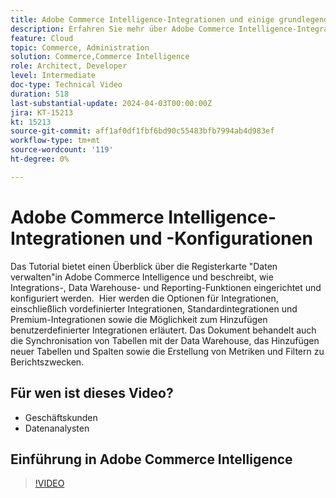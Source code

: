 ```yaml
---
title: Adobe Commerce Intelligence-Integrationen und einige grundlegende Konfigurationen
description: Erfahren Sie mehr über Adobe Commerce Intelligence-Integrationen und einige Konfigurationen, die beim Erstellen von Berichten und Dashboards helfen
feature: Cloud
topic: Commerce, Administration
solution: Commerce,Commerce Intelligence
role: Architect, Developer
level: Intermediate
doc-type: Technical Video
duration: 518
last-substantial-update: 2024-04-03T00:00:00Z
jira: KT-15213
kt: 15213
source-git-commit: aff1af0df1fbf6bd90c55483bfb7994ab4d983ef
workflow-type: tm+mt
source-wordcount: '119'
ht-degree: 0%

---
```


# Adobe Commerce Intelligence-Integrationen und -Konfigurationen

Das Tutorial bietet einen Überblick über die Registerkarte &quot;Daten verwalten&quot;in Adobe Commerce Intelligence und beschreibt, wie Integrations-, Data Warehouse- und Reporting-Funktionen eingerichtet und konfiguriert werden. &#x200B;
Hier werden die Optionen für Integrationen, einschließlich vordefinierter Integrationen, Standardintegrationen und Premium-Integrationen sowie die Möglichkeit zum Hinzufügen benutzerdefinierter Integrationen erläutert.
Das Dokument behandelt auch die Synchronisation von Tabellen mit der Data Warehouse, das Hinzufügen neuer Tabellen und Spalten sowie die Erstellung von Metriken und Filtern zu Berichtszwecken.

## Für wen ist dieses Video?

- Geschäftskunden
- Datenanalysten

## Einführung in Adobe Commerce Intelligence

>[!VIDEO](https://video.tv.adobe.com/v/3428101?learn=on)
